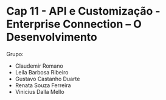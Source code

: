 # Cap 11 - API e Customização - Enterprise Connection – O Desenvolvimento

Grupo: 
- Claudemir Romano
- Leila Barbosa Ribeiro
- Gustavo Castanho Duarte
- Renata Souza Ferreira
- Vinicius Dalla Mello
